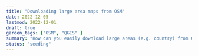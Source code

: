 ```yaml
---
title: "Downloading large area maps from OSM"
date: 2022-12-05
lastmod: 2022-12-01
draft: true
garden_tags: ["OSM", "QGIS" ]
summary: "How can you easily download large areas (e.g. country) from Open Street Map using QGIS"
status: "seeding"
---
```



